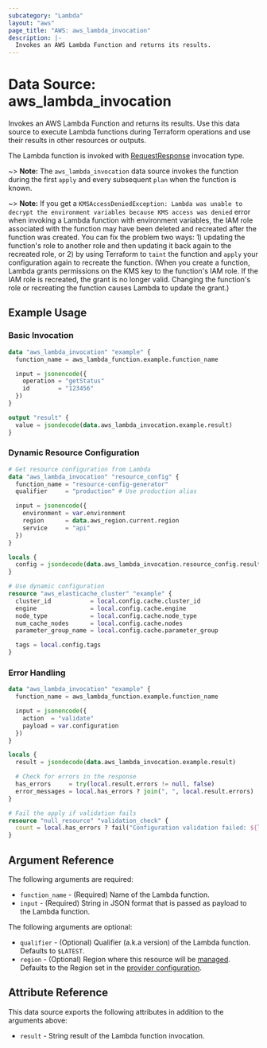```yaml
---
subcategory: "Lambda"
layout: "aws"
page_title: "AWS: aws_lambda_invocation"
description: |-
  Invokes an AWS Lambda Function and returns its results.
---
```


# Data Source: aws_lambda_invocation

Invokes an AWS Lambda Function and returns its results. Use this data source to execute Lambda functions during Terraform operations and use their results in other resources or outputs.

The Lambda function is invoked with [RequestResponse](https://docs.aws.amazon.com/lambda/latest/dg/API_Invoke.html#API_Invoke_RequestSyntax) invocation type.

~> **Note:** The `aws_lambda_invocation` data source invokes the function during the first `apply` and every subsequent `plan` when the function is known.

~> **Note:** If you get a `KMSAccessDeniedException: Lambda was unable to decrypt the environment variables because KMS access was denied` error when invoking a Lambda function with environment variables, the IAM role associated with the function may have been deleted and recreated after the function was created. You can fix the problem two ways: 1) updating the function's role to another role and then updating it back again to the recreated role, or 2) by using Terraform to `taint` the function and `apply` your configuration again to recreate the function. (When you create a function, Lambda grants permissions on the KMS key to the function's IAM role. If the IAM role is recreated, the grant is no longer valid. Changing the function's role or recreating the function causes Lambda to update the grant.)

## Example Usage

### Basic Invocation

```terraform
data "aws_lambda_invocation" "example" {
  function_name = aws_lambda_function.example.function_name

  input = jsonencode({
    operation = "getStatus"
    id        = "123456"
  })
}

output "result" {
  value = jsondecode(data.aws_lambda_invocation.example.result)
}
```

### Dynamic Resource Configuration

```terraform
# Get resource configuration from Lambda
data "aws_lambda_invocation" "resource_config" {
  function_name = "resource-config-generator"
  qualifier     = "production" # Use production alias

  input = jsonencode({
    environment = var.environment
    region      = data.aws_region.current.region
    service     = "api"
  })
}

locals {
  config = jsondecode(data.aws_lambda_invocation.resource_config.result)
}

# Use dynamic configuration
resource "aws_elasticache_cluster" "example" {
  cluster_id           = local.config.cache.cluster_id
  engine               = local.config.cache.engine
  node_type            = local.config.cache.node_type
  num_cache_nodes      = local.config.cache.nodes
  parameter_group_name = local.config.cache.parameter_group

  tags = local.config.tags
}
```

### Error Handling

```terraform
data "aws_lambda_invocation" "example" {
  function_name = aws_lambda_function.example.function_name

  input = jsonencode({
    action  = "validate"
    payload = var.configuration
  })
}

locals {
  result = jsondecode(data.aws_lambda_invocation.example.result)

  # Check for errors in the response
  has_errors     = try(local.result.errors != null, false)
  error_messages = local.has_errors ? join(", ", local.result.errors) : null
}

# Fail the apply if validation fails
resource "null_resource" "validation_check" {
  count = local.has_errors ? fail("Configuration validation failed: ${local.error_messages}") : 0
}
```

## Argument Reference

The following arguments are required:

* `function_name` - (Required) Name of the Lambda function.
* `input` - (Required) String in JSON format that is passed as payload to the Lambda function.

The following arguments are optional:

* `qualifier` - (Optional) Qualifier (a.k.a version) of the Lambda function. Defaults to `$LATEST`.
* `region` - (Optional) Region where this resource will be [managed](https://docs.aws.amazon.com/general/latest/gr/rande.html#regional-endpoints). Defaults to the Region set in the [provider configuration](https://registry.terraform.io/providers/hashicorp/aws/latest/docs#aws-configuration-reference).

## Attribute Reference

This data source exports the following attributes in addition to the arguments above:

* `result` - String result of the Lambda function invocation.
